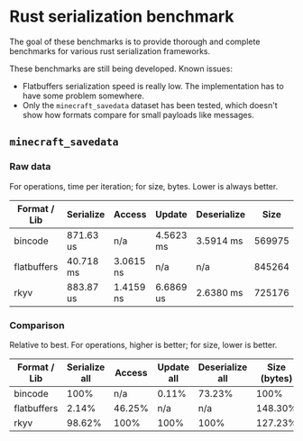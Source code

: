 # Rust serialization benchmark

The goal of these benchmarks is to provide thorough and complete benchmarks for various rust
serialization frameworks.

These benchmarks are still being developed. Known issues:

- Flatbuffers serialization speed is really low. The implementation has to have some problem
  somewhere.
- Only the `minecraft_savedata` dataset has been tested, which doesn't show how formats compare for
  small payloads like messages.

## `minecraft_savedata`

### Raw data

For operations, time per iteration; for size, bytes. Lower is always better.

| Format / Lib  | Serialize | Access    | Update    | Deserialize   | Size      |
|---------------|-----------|-----------|-----------|---------------|-----------|
| bincode       | 871.63 us | n/a       | 4.5623 ms | 3.5914 ms     | 569975    |
| flatbuffers   | 40.718 ms | 3.0615 ns | n/a       | n/a           | 845264    |
| rkyv          | 883.87 us | 1.4159 ns | 6.6869 us | 2.6380 ms     | 725176    |

### Comparison

Relative to best. For operations, higher is better; for size, lower is better.

| Format / Lib  | Serialize all | Access    | Update all    | Deserialize all   | Size (bytes)  |
|---------------|---------------|-----------|---------------|-------------------|---------------|
| bincode       | 100%          | n/a       | 0.11%         | 73.23%            | 100%          |
| flatbuffers   | 2.14%         | 46.25%    | n/a           | n/a               | 148.30%       |
| rkyv          | 98.62%        | 100%      | 100%          | 100%              | 127.23%       |
